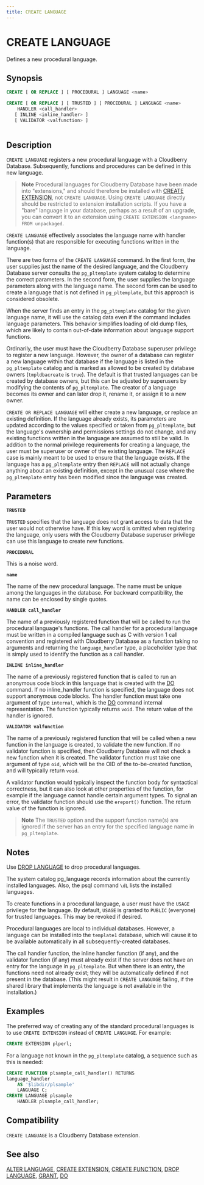 ```yaml
---
title: CREATE LANGUAGE
---
```


# CREATE LANGUAGE

Defines a new procedural language.

## Synopsis

```sql
CREATE [ OR REPLACE ] [ PROCEDURAL ] LANGUAGE <name>

CREATE [ OR REPLACE ] [ TRUSTED ] [ PROCEDURAL ] LANGUAGE <name>
    HANDLER <call_handler>
   [ INLINE <inline_handler> ] 
   [ VALIDATOR <valfunction> ]
            
```

## Description

`CREATE LANGUAGE` registers a new procedural language with a Cloudberry Database. Subsequently, functions and procedures can be defined in this new language.

> **Note** Procedural languages for Cloudberry Database have been made into "extensions," and should therefore be installed with [CREATE EXTENSION](/docs/sql-stmts/create-extension.md), not `CREATE LANGUAGE`. Using `CREATE LANGUAGE` directly should be restricted to extension installation scripts. If you have a "bare" language in your database, perhaps as a result of an upgrade, you can convert it to an extension using `CREATE EXTENSION <langname> FROM unpackaged`.

`CREATE LANGUAGE` effectively associates the language name with handler function(s) that are responsible for executing functions written in the language.

There are two forms of the `CREATE LANGUAGE` command. In the first form, the user supplies just the name of the desired language, and the Cloudberry Database server consults the `pg_pltemplate` system catalog to determine the correct parameters. In the second form, the user supplies the language parameters along with the language name. The second form can be used to create a language that is not defined in `pg_pltemplate`, but this approach is considered obsolete.

When the server finds an entry in the `pg_pltemplate` catalog for the given language name, it will use the catalog data even if the command includes language parameters. This behavior simplifies loading of old dump files, which are likely to contain out-of-date information about language support functions.

Ordinarily, the user must have the Cloudberry Database superuser privilege to register a new language. However, the owner of a database can register a new language within that database if the language is listed in the `pg_pltemplate` catalog and is marked as allowed to be created by database owners (`tmpldbacreate` is `true`). The default is that trusted languages can be created by database owners, but this can be adjusted by superusers by modifying the contents of `pg_pltemplate`. The creator of a language becomes its owner and can later drop it, rename it, or assign it to a new owner.

`CREATE OR REPLACE LANGUAGE` will either create a new language, or replace an existing definition. If the language already exists, its parameters are updated according to the values specified or taken from `pg_pltemplate`, but the language's ownership and permissions settings do not change, and any existing functions written in the language are assumed to still be valid. In addition to the normal privilege requirements for creating a language, the user must be superuser or owner of the existing language. The `REPLACE` case is mainly meant to be used to ensure that the language exists. If the language has a `pg_pltemplate` entry then `REPLACE` will not actually change anything about an existing definition, except in the unusual case where the `pg_pltemplate` entry has been modified since the language was created.


## Parameters

**`TRUSTED`**

`TRUSTED` specifies that the language does not grant access to data that the user would not otherwise have. If this key word is omitted when registering the language, only users with the Cloudberry Database superuser privilege can use this language to create new functions.

**`PROCEDURAL`**

This is a noise word.

**`name`**

The name of the new procedural language. The name must be unique among the languages in the database.
For backward compatibility, the name can be enclosed by single quotes.

**`HANDLER call_handler`**

The name of a previously registered function that will be called to run the procedural language's functions. The call handler for a procedural language must be written in a compiled language such as C with version 1 call convention and registered with Cloudberry Database as a function taking no arguments and returning the `language_handler` type, a placeholder type that is simply used to identify the function as a call handler.

**`INLINE inline_handler`**

The name of a previously registered function that is called to run an anonymous code block in this language that is created with the [DO](/docs/sql-stmts/do.md) command. If no inline_handler function is specified, the language does not support anonymous code blocks. The handler function must take one argument of type `internal`, which is the [DO](/docs/sql-stmts/do.md) command internal representation. The function typically returns `void`. The return value of the handler is ignored.

**`VALIDATOR valfunction`**

The name of a previously registered function that will be called when a new function in the language is created, to validate the new function. If no validator function is specified, then Cloudberry Database will not check a new function when it is created. The validator function must take one argument of type `oid`, which will be the OID of the to-be-created function, and will typically return `void`.

A validator function would typically inspect the function body for syntactical correctness, but it can also look at other properties of the function, for example if the language cannot handle certain argument types. To signal an error, the validator function should use the `ereport()` function. The return value of the function is ignored.

> **Note**  The `TRUSTED` option and the support function name(s) are ignored if the server has an entry for the specified language name in `pg_pltemplate`.

## Notes

Use [DROP LANGUAGE](/docs/sql-stmts/drop-language.md) to drop procedural languages.

The system catalog pg_language records information about the currently installed languages. Also, the psql command `\dL` lists the installed languages.

To create functions in a procedural language, a user must have the `USAGE` privilege for the language. By default, `USAGE` is granted to `PUBLIC` (everyone) for trusted languages. This may be revoked if desired.

Procedural languages are local to individual databases. However, a language can be installed into the `template1` database, which will cause it to be available automatically in all subsequently-created databases.

The call handler function, the inline handler function (if any), and the validator function (if any) must already exist if the server does not have an entry for the language in `pg_pltemplate`. But when there is an entry, the functions need not already exist; they will be automatically defined if not present in the database. (This might result in `CREATE LANGUAGE` failing, if the shared library that implements the language is not available in the installation.)

## Examples

The preferred way of creating any of the standard procedural languages is to use `CREATE EXTENSION` instead of `CREATE LANGUAGE`. For example:

```sql
CREATE EXTENSION plperl;
```

For a language not known in the `pg_pltemplate` catalog, a sequence such as this is needed:

```sql
CREATE FUNCTION plsample_call_handler() RETURNS 
language_handler
    AS '$libdir/plsample'
    LANGUAGE C;
CREATE LANGUAGE plsample
    HANDLER plsample_call_handler;
```

## Compatibility

`CREATE LANGUAGE` is a Cloudberry Database extension.

## See also

[ALTER LANGUAGE](/docs/sql-stmts/alter-language.md), [CREATE EXTENSION](/docs/sql-stmts/create-extension.md), [CREATE FUNCTION](/docs/sql-stmts/create-function.md), [DROP LANGUAGE](/docs/sql-stmts/drop-language.md), [GRANT](/docs/sql-stmts/grant.md), [DO](/docs/sql-stmts/do.md)
